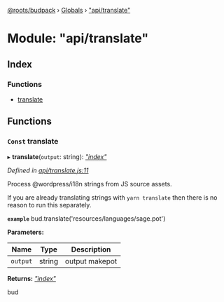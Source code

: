 [@roots/budpack](../README.md) › [Globals](../globals.md) › ["api/translate"](_api_translate_.md)

# Module: "api/translate"

## Index

### Functions

* [translate](_api_translate_.md#const-translate)

## Functions

### `Const` translate

▸ **translate**(`output`: string): *["index"](_index_.md)*

*Defined in [api/translate.js:11](https://github.com/roots/bud-support/blob/bc9161d/src/budpack/builder/api/translate.js#L11)*

Process @wordpress/i18n strings from JS source assets.

If you are already translating strings with `yarn translate` then
there is no reason to run this separately.

**`example`** bud.translate('resources/languages/sage.pot')

**Parameters:**

Name | Type | Description |
------ | ------ | ------ |
`output` | string | output makepot |

**Returns:** *["index"](_index_.md)*

bud
